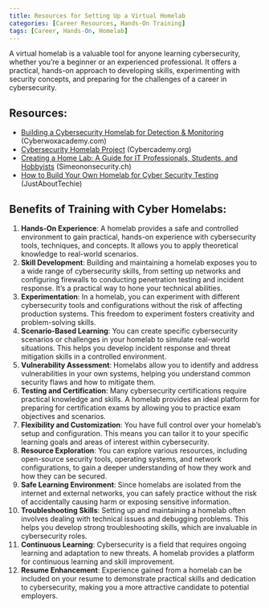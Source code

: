 ```yaml
---
title: Resources for Setting Up a Virtual Homelab
categories: [Career Resources, Hands-On Training]
tags: [Career, Hands-On, Homelab]
---
```

A virtual homelab is a valuable tool for anyone learning cybersecurity, whether you’re a beginner or an experienced professional. It offers a practical, hands-on approach to developing skills, experimenting with security concepts, and preparing for the challenges of a career in cybersecurity.

## Resources:

- [Building a Cybersecurity Homelab for Detection & Monitoring](https://cyberwoxacademy.com/building-a-cybersecurity-homelab-for-detection-monitoring) (Cyberwoxacademy.com) 
- [Cybersecurity Homelab Project](https://cybercademy.org/cybersecurity-homelab-project) (Cybercademy.org) 
- [Creating a Home Lab: A Guide for IT Professionals, Students, and Hobbyists](https://simeononsecurity.ch/articles/what-is-a-homelab-and-should-you-have-one) (Simeononsecurity.ch) 
- [How to Build Your Own Homelab for Cyber Security Testing](https://sites.psu.edu/mariasoyosocapuder/how-to-build-your-own-homelab-for-cyber-security-testing) (JustAboutTechie) 

## Benefits of Training with Cyber Homelabs:
1. **Hands-On Experience**: A homelab provides a safe and controlled environment to gain practical, hands-on experience with cybersecurity tools, techniques, and concepts. It allows you to apply theoretical knowledge to real-world scenarios.
2. **Skill Development**: Building and maintaining a homelab exposes you to a wide range of cybersecurity skills, from setting up networks and configuring firewalls to conducting penetration testing and incident response. It’s a practical way to hone your technical abilities.
3. **Experimentation**: In a homelab, you can experiment with different cybersecurity tools and configurations without the risk of affecting production systems. This freedom to experiment fosters creativity and problem-solving skills.
4. **Scenario-Based Learning**: You can create specific cybersecurity scenarios or challenges in your homelab to simulate real-world situations. This helps you develop incident response and threat mitigation skills in a controlled environment.
5. **Vulnerability Assessment**: Homelabs allow you to identify and address vulnerabilities in your own systems, helping you understand common security flaws and how to mitigate them.
6. **Testing and Certification**: Many cybersecurity certifications require practical knowledge and skills. A homelab provides an ideal platform for preparing for certification exams by allowing you to practice exam objectives and scenarios.
7. **Flexibility and Customization**: You have full control over your homelab’s setup and configuration. This means you can tailor it to your specific learning goals and areas of interest within cybersecurity.
8. **Resource Exploration**: You can explore various resources, including open-source security tools, operating systems, and network configurations, to gain a deeper understanding of how they work and how they can be secured.
9. **Safe Learning Environment**: Since homelabs are isolated from the internet and external networks, you can safely practice without the risk of accidentally causing harm or exposing sensitive information.
10. **Troubleshooting Skills**: Setting up and maintaining a homelab often involves dealing with technical issues and debugging problems. This helps you develop strong troubleshooting skills, which are invaluable in cybersecurity roles.
11. **Continuous Learning**: Cybersecurity is a field that requires ongoing learning and adaptation to new threats. A homelab provides a platform for continuous learning and skill improvement.
12. **Resume Enhancement**: Experience gained from a homelab can be included on your resume to demonstrate practical skills and dedication to cybersecurity, making you a more attractive candidate to potential employers.

